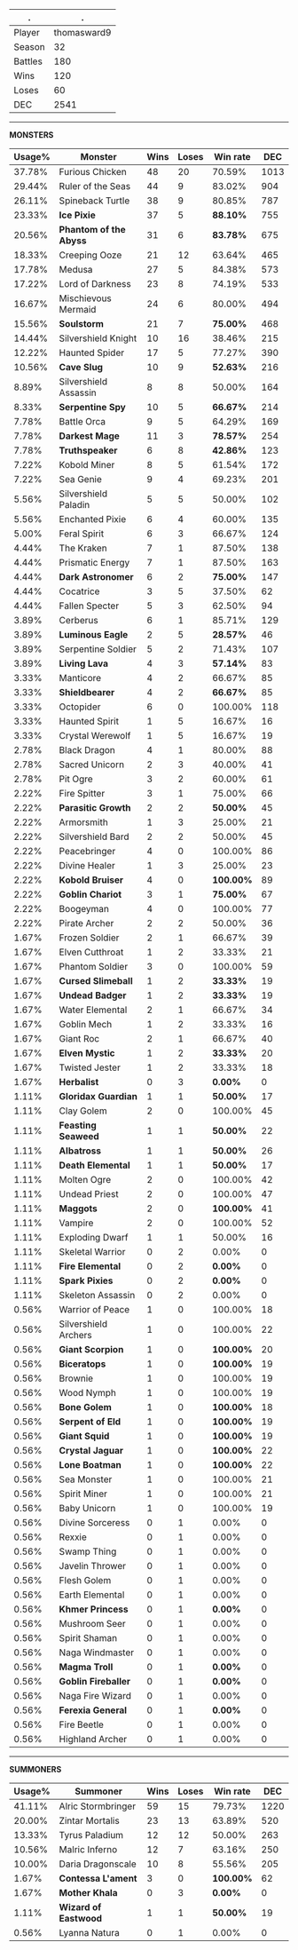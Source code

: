 .|.
|-|-
Player|thomasward9
Season|32
Battles|180
Wins|120
Loses|60
DEC|2541

---
**MONSTERS**

Usage%|Monster|Wins|Loses|Win rate|DEC|
-|-|-|-|-|-|
37.78%|Furious Chicken|48|20|70.59%|1013|
29.44%|Ruler of the Seas|44|9|83.02%|904|
26.11%|Spineback Turtle|38|9|80.85%|787|
23.33%|**Ice Pixie**|37|5|**88.10%**|755|
20.56%|**Phantom of the Abyss**|31|6|**83.78%**|675|
18.33%|Creeping Ooze|21|12|63.64%|465|
17.78%|Medusa|27|5|84.38%|573|
17.22%|Lord of Darkness|23|8|74.19%|533|
16.67%|Mischievous Mermaid|24|6|80.00%|494|
15.56%|**Soulstorm**|21|7|**75.00%**|468|
14.44%|Silvershield Knight|10|16|38.46%|215|
12.22%|Haunted Spider|17|5|77.27%|390|
10.56%|**Cave Slug**|10|9|**52.63%**|216|
8.89%|Silvershield Assassin|8|8|50.00%|164|
8.33%|**Serpentine Spy**|10|5|**66.67%**|214|
7.78%|Battle Orca|9|5|64.29%|169|
7.78%|**Darkest Mage**|11|3|**78.57%**|254|
7.78%|**Truthspeaker**|6|8|**42.86%**|123|
7.22%|Kobold Miner|8|5|61.54%|172|
7.22%|Sea Genie|9|4|69.23%|201|
5.56%|Silvershield Paladin|5|5|50.00%|102|
5.56%|Enchanted Pixie|6|4|60.00%|135|
5.00%|Feral Spirit|6|3|66.67%|124|
4.44%|The Kraken|7|1|87.50%|138|
4.44%|Prismatic Energy|7|1|87.50%|163|
4.44%|**Dark Astronomer**|6|2|**75.00%**|147|
4.44%|Cocatrice|3|5|37.50%|62|
4.44%|Fallen Specter|5|3|62.50%|94|
3.89%|Cerberus|6|1|85.71%|129|
3.89%|**Luminous Eagle**|2|5|**28.57%**|46|
3.89%|Serpentine Soldier|5|2|71.43%|107|
3.89%|**Living Lava**|4|3|**57.14%**|83|
3.33%|Manticore|4|2|66.67%|85|
3.33%|**Shieldbearer**|4|2|**66.67%**|85|
3.33%|Octopider|6|0|100.00%|118|
3.33%|Haunted Spirit|1|5|16.67%|16|
3.33%|Crystal Werewolf|1|5|16.67%|19|
2.78%|Black Dragon|4|1|80.00%|88|
2.78%|Sacred Unicorn|2|3|40.00%|41|
2.78%|Pit Ogre|3|2|60.00%|61|
2.22%|Fire Spitter|3|1|75.00%|66|
2.22%|**Parasitic Growth**|2|2|**50.00%**|45|
2.22%|Armorsmith|1|3|25.00%|21|
2.22%|Silvershield Bard|2|2|50.00%|45|
2.22%|Peacebringer|4|0|100.00%|86|
2.22%|Divine Healer|1|3|25.00%|23|
2.22%|**Kobold Bruiser**|4|0|**100.00%**|89|
2.22%|**Goblin Chariot**|3|1|**75.00%**|67|
2.22%|Boogeyman|4|0|100.00%|77|
2.22%|Pirate Archer|2|2|50.00%|36|
1.67%|Frozen Soldier|2|1|66.67%|39|
1.67%|Elven Cutthroat|1|2|33.33%|21|
1.67%|Phantom Soldier|3|0|100.00%|59|
1.67%|**Cursed Slimeball**|1|2|**33.33%**|19|
1.67%|**Undead Badger**|1|2|**33.33%**|19|
1.67%|Water Elemental|2|1|66.67%|34|
1.67%|Goblin Mech|1|2|33.33%|16|
1.67%|Giant Roc|2|1|66.67%|40|
1.67%|**Elven Mystic**|1|2|**33.33%**|20|
1.67%|Twisted Jester|1|2|33.33%|18|
1.67%|**Herbalist**|0|3|**0.00%**|0|
1.11%|**Gloridax Guardian**|1|1|**50.00%**|17|
1.11%|Clay Golem|2|0|100.00%|45|
1.11%|**Feasting Seaweed**|1|1|**50.00%**|22|
1.11%|**Albatross**|1|1|**50.00%**|26|
1.11%|**Death Elemental**|1|1|**50.00%**|17|
1.11%|Molten Ogre|2|0|100.00%|42|
1.11%|Undead Priest|2|0|100.00%|47|
1.11%|**Maggots**|2|0|**100.00%**|41|
1.11%|Vampire|2|0|100.00%|52|
1.11%|Exploding Dwarf|1|1|50.00%|16|
1.11%|Skeletal Warrior|0|2|0.00%|0|
1.11%|**Fire Elemental**|0|2|**0.00%**|0|
1.11%|**Spark Pixies**|0|2|**0.00%**|0|
1.11%|Skeleton Assassin|0|2|0.00%|0|
0.56%|Warrior of Peace|1|0|100.00%|18|
0.56%|Silvershield Archers|1|0|100.00%|22|
0.56%|**Giant Scorpion**|1|0|**100.00%**|20|
0.56%|**Biceratops**|1|0|**100.00%**|19|
0.56%|Brownie|1|0|100.00%|19|
0.56%|Wood Nymph|1|0|100.00%|19|
0.56%|**Bone Golem**|1|0|**100.00%**|18|
0.56%|**Serpent of Eld**|1|0|**100.00%**|19|
0.56%|**Giant Squid**|1|0|**100.00%**|19|
0.56%|**Crystal Jaguar**|1|0|**100.00%**|22|
0.56%|**Lone Boatman**|1|0|**100.00%**|22|
0.56%|Sea Monster|1|0|100.00%|21|
0.56%|Spirit Miner|1|0|100.00%|21|
0.56%|Baby Unicorn|1|0|100.00%|19|
0.56%|Divine Sorceress|0|1|0.00%|0|
0.56%|Rexxie|0|1|0.00%|0|
0.56%|Swamp Thing|0|1|0.00%|0|
0.56%|Javelin Thrower|0|1|0.00%|0|
0.56%|Flesh Golem|0|1|0.00%|0|
0.56%|Earth Elemental|0|1|0.00%|0|
0.56%|**Khmer Princess**|0|1|**0.00%**|0|
0.56%|Mushroom Seer|0|1|0.00%|0|
0.56%|Spirit Shaman|0|1|0.00%|0|
0.56%|Naga Windmaster|0|1|0.00%|0|
0.56%|**Magma Troll**|0|1|**0.00%**|0|
0.56%|**Goblin Fireballer**|0|1|**0.00%**|0|
0.56%|Naga Fire Wizard|0|1|0.00%|0|
0.56%|**Ferexia General**|0|1|**0.00%**|0|
0.56%|Fire Beetle|0|1|0.00%|0|
0.56%|Highland Archer|0|1|0.00%|0|

---
**SUMMONERS**

Usage%|Summoner|Wins|Loses|Win rate|DEC|
-|-|-|-|-|-|
41.11%|Alric Stormbringer|59|15|79.73%|1220|
20.00%|Zintar Mortalis|23|13|63.89%|520|
13.33%|Tyrus Paladium|12|12|50.00%|263|
10.56%|Malric Inferno|12|7|63.16%|250|
10.00%|Daria Dragonscale|10|8|55.56%|205|
1.67%|**Contessa L'ament**|3|0|**100.00%**|62|
1.67%|**Mother Khala**|0|3|**0.00%**|0|
1.11%|**Wizard of Eastwood**|1|1|**50.00%**|19|
0.56%|Lyanna Natura|0|1|0.00%|0|
